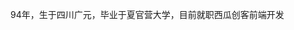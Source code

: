 
94年，生于四川广元，毕业于夏官营大学，目前就职西瓜创客前端开发

<!-- [github](https://github.com/Thefurypig)    845740706@qq.com -->